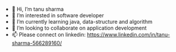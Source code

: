 - 👋 Hi, I’m tanu sharma
- 👀 I’m interested in software developer
- 🌱 I’m currently learning java, data-structure and algorithm
- 💞️ I’m looking to collaborate on application development
- 📫 Please connect on linkedin: https://www.linkedin.com/in/tanu-sharma-566289160/

<!---
tanu70998/tanu70998 is a ✨ special ✨ repository because its `README.md` (this file) appears on your GitHub profile.
You can click the Preview link to take a look at your changes.
--->
